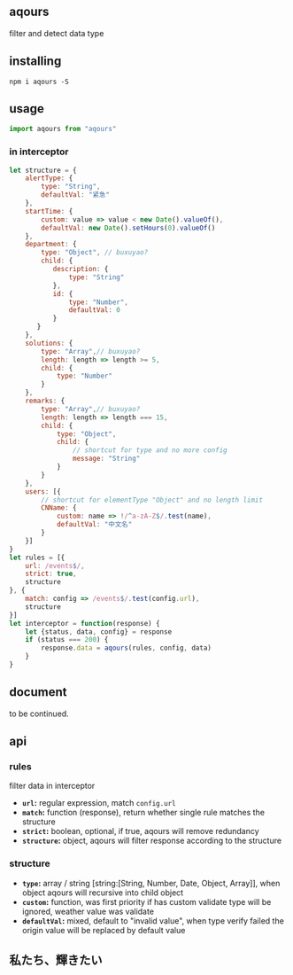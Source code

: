 ## aqours

filter and detect data type

## installing 

```shell
npm i aqours -S
```

## usage

```js
import aqours from "aqours"
```

### in interceptor

```js
let structure = {
    alertType: {
        type: "String",
        defaultVal: "紧急"
    },
    startTime: {
        custom: value => value < new Date().valueOf(),
        defaultVal: new Date().setHours(0).valueOf()
    },
    department: {
        type: "Object", // buxuyao?
        child: {
           description: {
               type: "String"
           },
           id: {
               type: "Number",
               defaultVal: 0
           }
       }
    },
    solutions: {
        type: "Array",// buxuyao?
        length: length => length >= 5,
        child: {
            type: "Number"
        }
    },
    remarks: {
        type: "Array",// buxuyao?
        length: length => length === 15,
        child: {
            type: "Object",
            child: {
                // shortcut for type and no more config
                message: "String"
            }
        }
    },
    users: [{
        // shortcut for elementType "Object" and no length limit
        CNName: {
            custom: name => !/^a-zA-Z$/.test(name),
            defaultVal: "中文名"
        }
    }]
}
let rules = [{
    url: /events$/,
    strict: true,
    structure
}, {
    match: config => /events$/.test(config.url),
    structure
}]
let interceptor = function(response) {
    let {status, data, config} = response
    if (status === 200) {
        response.data = aqours(rules, config, data)
    }
}
```

## document
to be continued.

## api

### rules

filter data in interceptor

+   **`url`:**  regular expression, match `config.url`
+   **`match`:** function (response),  return whether single rule matches the structure
+   **`strict`:** boolean, optional, if true, aqours will remove redundancy
+   **`structure`:** object, aqours will filter response according to the structure

### structure

+   **`type`:** array / string [string:[String, Number, Date, Object, Array]], when object aqours will recursive into child object
+   **`custom`:** function, was first priority if has custom validate type will be ignored, weather value was validate
+   **`defaultVal`:** mixed, default to "invalid value", when type verify failed the origin value will be replaced by default value



## 私たち、輝きたい
